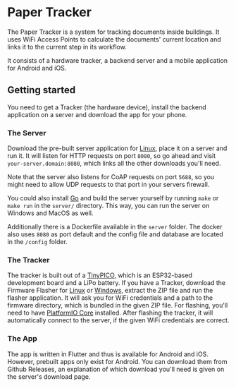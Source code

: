 # Paper Tracker

The Paper Tracker is a system for tracking documents inside buildings. It uses WiFi Access Points to
calculate the documents' current location and links it to the current step in its workflow.

It consists of a hardware tracker, a backend server and a mobile application for Android and iOS.

## Getting started

You need to get a Tracker (the hardware device), install the backend application on a server and
download the app for your phone.

### The Server

Download the pre-built server application for
[Linux](https://github.com/glidingthroughspace/paper-tracker/releases/latest/download/paper-tracker_linux_x86_64),
place it on a server and run it. It will listen for HTTP requests on port `8080`, so go ahead and
visit `your-server.domain:8080`, which links all the other downloads you'll need.

Note that the server also listens for CoAP requests on port `5688`, so you might need to allow UDP
requests to that port in your servers firewall.

You could also install [Go](https://go.dev) and build the server yourself by running `make` or `make
run` in the `server/` directory. This way, you can run the server on Windows and MacOS as well.

Additionally there is a Dockerfile available in the `server` folder. The docker also uses `8080` as port default and
the config file and database are located in the `/config` folder.

### The Tracker

The tracker is built out of a [TinyPICO](https://tinypico.com), which is an ESP32-based development
board and a LiPo battery.
If you have a Tracker, download the Firmware Flasher for
[Linux](https://github.com/glidingthroughspace/paper-tracker/releases/latest/download/flasher-Linux.zip)
or
[Windows](https://github.com/glidingthroughspace/paper-tracker/releases/latest/download/flasher-Windows.zip),
extract the ZIP file and run the flasher application. It will ask you for WiFi credentials and a
path to the firmware directory, which is bundled in the given ZIP file. For flashing, you'll need to
have [PlatformIO Core](https://platformio.org) installed.
After flashing the tracker, it will automatically connect to the server, if the given WiFi
credentials are correct.

### The App

The app is written in Flutter and thus is available for Android and iOS. However, prebuilt apps only
exist for Android. You can download them from Github Releases, an explanation of which download
you'll need is given on the server's download page.
